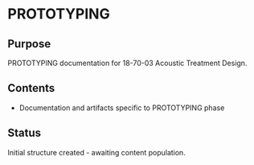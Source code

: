 # PROTOTYPING

## Purpose
PROTOTYPING documentation for 18-70-03 Acoustic Treatment Design.

## Contents
- Documentation and artifacts specific to PROTOTYPING phase

## Status
Initial structure created - awaiting content population.
